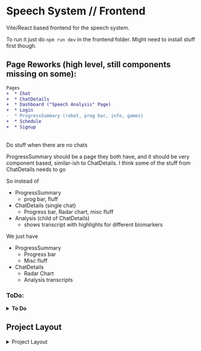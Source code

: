 # Speech System // Frontend
Vite/React based frontend for the speech system.

To run it just do `npm run dev` in the frontend folder. Might need to install stuff first though.


## Page Reworks (high level, still components missing on some):
```diff
Pages
+  * Chat
+  * ChatDetails
+  * Dashboard ("Speech Analysis" Page)
+  * Login
-  * ProgressSummary (robot, prog bar, info, games)
+  * Schedule
+  * Signup

```

<br>
Do stuff when there are no chats 

ProgressSummary should be a page they both have, and it should be very component based, similar-ish to ChatDetails. 
I think some of the stuff from ChatDetails needs to go

So instead of 
* ProgressSummary
    - prog bar, fluff
* ChatDetails (single chat)
    - Progress bar, Radar chart, misc fluff
* Analysis (child of ChatDetails)
    - shows transcript with highlights for different biomarkers

We just have
* ProgressSummary
    - Progress bar
    - Misc fluff
* ChatDetails
    - Radar Chart
    - Analysis transcripts





### ToDo:

<details closed> <summary> <b>To Do</b> </summary>

* Theme 
    - universal color sources (change depending on patient/caregiver)
    - font size - throughout the project font size should be relative and then there should be like a global font size we can adjust


Differentiation between patient and caregiver profiles
* Add a bootstrap "theme" to switch things from blue or purple
* Header when signed in as a patient


Database related stuff
* "sentiment" field of the ChatSession model isn't correct
* Add "auto_renew" to Goal in the database
    - means we have to do this in a few spots: `models.py, serializers.py, models.ts`
* Can I set a value for if the user is a patient inside AuthContext or whatever and then import it...?
* Tokens should go in models.ts maybe? (currently is in auth.ts)



Misc.
* Add a refresh chats utility
    - call it when leaving the Chat page to make sure the new chat is on the Dashboard
    - add a button to the dashboard to also call the refresh thing

* Chat Page
    - Fix the stuff going on top of the buttons
    - Buttons could be a lot cleaner

* Move files
    - functions
    - components

</details>
















## Project Layout
<details closed> <summary> Project Layout </summary>

```
src/
│
├─ api/                      # Only place that ever interacts to the backend
│   ├─ index.ts              # Group imports for this whole folder
│   ├─ client.ts             # API fetch/request wrapper with token auto-refresh
│   ├─ auth.ts               # login(), refreshToken()
│   ├─ models.ts             # TypeScript interfaces mirroring DB models
│   └─ endpoints/
|       ├─ profile.ts        # Helpers for accessing each of the DB models
|       └─ ... 
│
├─ hooks/
│   ├─ useSpeechEngine.js    # Does... speech stuff
│   └─ ...
│
├─ context/
│   └─ AuthProvider.tsx      # Exposes { user, profile, login, logout } via the wrapper
│
├─ components/               # Small UI components
├─ pages/                    # Route-level pages
├─ styles/                   # Misc. styles
└─ utils/                    # Misc. helpers
```

</details>



